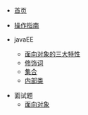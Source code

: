 <!-- docs/_sidebar.md -->

* [首页](README.md)
* [操作指南](guide)

* javaEE
    * [面向对象的三大特性](javaee/characteristics)
    * [修饰词](javaee/README)
    * [集合](javaee/集合)
    * [内部类](javaee/内部类)

- 面试题
  - [面向对象](面试题/README)